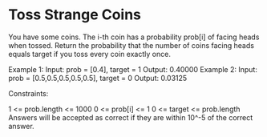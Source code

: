 # Toss Strange Coins

You have some coins.  The i-th coin has a probability prob[i] of facing heads when tossed.
Return the probability that the number of coins facing heads equals target if you toss every coin exactly once.

Example 1:
Input: prob = [0.4], target = 1
Output: 0.40000
Example 2:
Input: prob = [0.5,0.5,0.5,0.5,0.5], target = 0
Output: 0.03125

Constraints:

1 <= prob.length <= 1000
0 <= prob[i] <= 1
0 <= target <= prob.length
Answers will be accepted as correct if they are within 10^-5 of the correct answer.
